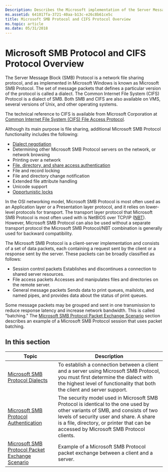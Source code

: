 ```yaml
---
Description: Describes the Microsoft implementation of the Server Message Block (SMB) Protocol.
ms.assetid: 641017fa-3721-40aa-b13c-e26c8b61ce5c
title: Microsoft SMB Protocol and CIFS Protocol Overview
ms.topic: article
ms.date: 05/31/2018
---
```


# Microsoft SMB Protocol and CIFS Protocol Overview

The Server Message Block (SMB) Protocol is a network file sharing protocol, and as implemented in Microsoft Windows is known as Microsoft SMB Protocol. The set of message packets that defines a particular version of the protocol is called a dialect. The Common Internet File System (CIFS) Protocol is a dialect of SMB. Both SMB and CIFS are also available on VMS, several versions of Unix, and other operating systems.

The technical reference to CIFS is available from Microsoft Corporation at [Common Internet File System (CIFS) File Access Protocol](/openspecs/windows_protocols/ms-cifs/d416ff7c-c536-406e-a951-4f04b2fd1d2b).

Although its main purpose is file sharing, additional Microsoft SMB Protocol functionality includes the following:

-   [Dialect negotiation](microsoft-smb-protocol-dialects.md)
-   Determining other Microsoft SMB Protocol servers on the network, or network browsing
-   Printing over a network
-   [File, directory, and share access authentication](microsoft-smb-protocol-authentication.md)
-   File and record locking
-   File and directory change notification
-   Extended file attribute handling
-   Unicode support
-   [Opportunistic locks](opportunistic-locks.md)

In the OSI networking model, Microsoft SMB Protocol is most often used as an Application layer or a Presentation layer protocol, and it relies on lower-level protocols for transport. The transport layer protocol that Microsoft SMB Protocol is most often used with is NetBIOS over TCP/IP ([NBT](/previous-versions//bb870909(v=vs.85))). However, Microsoft SMB Protocol can also be used without a separate transport protocol the Microsoft SMB Protocol/NBT combination is generally used for backward compatibility.

The Microsoft SMB Protocol is a client-server implementation and consists of a set of data packets, each containing a request sent by the client or a response sent by the server. These packets can be broadly classified as follows:

-   Session control packets Establishes and discontinues a connection to shared server resources.
-   File access packets Accesses and manipulates files and directories on the remote server.
-   General message packets Sends data to print queues, mailslots, and named pipes, and provides data about the status of print queues.

Some message packets may be grouped and sent in one transmission to reduce response latency and increase network bandwidth. This is called "batching." The [Microsoft SMB Protocol Packet Exchange Scenario](microsoft-smb-protocol-packet-exchange-scenario.md) section describes an example of a Microsoft SMB Protocol session that uses packet batching.

## In this section



| Topic                                                                                                             | Description                                                                                                                                                                                                                                                                 |
|-------------------------------------------------------------------------------------------------------------------|-----------------------------------------------------------------------------------------------------------------------------------------------------------------------------------------------------------------------------------------------------------------------------|
| [Microsoft SMB Protocol Dialects](microsoft-smb-protocol-dialects.md)<br/>                                 | To establish a connection between a client and a server using Microsoft SMB Protocol, you must first determine the dialect with the highest level of functionality that both the client and server support.<br/>                                                      |
| [Microsoft SMB Protocol Authentication](microsoft-smb-protocol-authentication.md)<br/>                     | The security model used in Microsoft SMB Protocol is identical to the one used by other variants of SMB, and consists of two levels of security user and share. A share is a file, directory, or printer that can be accessed by Microsoft SMB Protocol clients.<br/> |
| [Microsoft SMB Protocol Packet Exchange Scenario](microsoft-smb-protocol-packet-exchange-scenario.md)<br/> | Example of a Microsoft SMB Protocol packet exchange between a client and a server.<br/>                                                                                                                                                                               |



 

 

